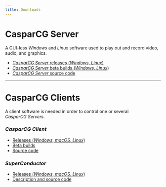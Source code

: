 ```yaml
---
title: Downloads
---
```


# CasparCG Server
A GUI-less _Windows_ and _Linux_ software used to play out and record video, audio, and graphics.
- [_CasparCG Server_ releases (_Windows_, _Linux_)](https://github.com/casparcg/server/releases/)
- [_CasparCG Server_ beta builds (_Windows_, _Linux_)](https://builds.casparcg.com/)
- [_CasparCG Server_ source code](https://github.com/CasparCG/server/)

---

# CasparCG Clients
A client software is needed in order to control one or several _CasparCG&nbsp;Servers_.

### _CasparCG&nbsp;Client_
  - [Releases (_Windows_, _macOS_, _Linux_)](https://github.com/CasparCG/client/releases/)
  - [Beta builds](https://builds.casparcg.com/)
  - [Source code](https://github.com/CasparCG/client/)

### _SuperConductor_
  - [Releases (_Windows_, _macOS_, _Linux_)](https://github.com/SuperFlyTV/SuperConductor/releases/)
  - [Description and source code](https://github.com/SuperFlyTV/SuperConductor/)


